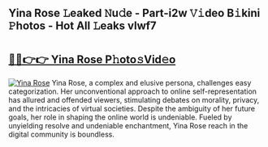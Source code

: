 ## Yina Rose 𝙻eaked 𝙽u𝚍e - Part-i2w 𝚅𝚒deo B𝚒kini 𝙿hotos - Hot All 𝙻eaks vlwf7

# <h2><a href="http://ld51fw.urlbe.top/?page=Yina+Rose">🔗🔗👉👉 Yina Rose P𝚑oto𝚜Vid𝚎o</a></h2>

[![Yina Rose](https://i.imgur.com/eBuTRDB.gif)](http://ld51fw.urlbe.top/?page=Yina+Rose)
Yina Rose, a complex and elusive persona, challenges easy categorization. Her unconventional approach to online self-representation has allured and offended viewers, stimulating debates on morality, privacy, and the intricacies of virtual societies. Despite the ambiguity of her future goals, her role in shaping the online world is undeniable. Fueled by unyielding resolve and undeniable enchantment, Yina Rose reach in the digital community is boundless.
